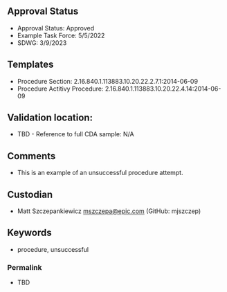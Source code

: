## Approval Status

* Approval Status: Approved
* Example Task Force: 5/5/2022
* SDWG: 3/9/2023

## Templates

* Procedure Section: 2.16.840.1.113883.10.20.22.2.7.1:2014-06-09
* Procedure Actitivy Procedure: 2.16.840.1.113883.10.20.22.4.14:2014-06-09

## Validation location:

* TBD - Reference to full CDA sample: N/A

## Comments

* This is an example of an unsuccessful procedure attempt.

## Custodian

* Matt Szczepankiewicz mszczepa@epic.com (GitHub: mjszczep)

## Keywords

* procedure, unsuccessful


### Permalink

* TBD
